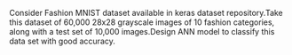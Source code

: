 Consider Fashion MNIST dataset available in keras dataset repository.Take this dataset of 60,000 28x28 grayscale images of 10 fashion categories, along with a test set of 10,000 images.Design ANN model to classify this data set with good accuracy.
